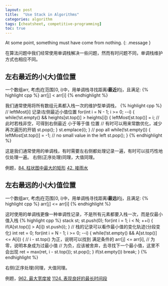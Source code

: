 ```yaml
---
layout: post
title:  "Use Stack in Algorithms"
categories: algorithm
tags: [cheatsheet, competitive-programming]
toc: true
--- 
```

At some point, something must have come from nothing.
{: .message }

在算法问题中我们经常使用单调栈解决一些问题，然而有时问题不同，单调栈维护方式也相应不同。

## 左右最近的小(大)值位置
一个数组arr, 考虑j在范围[0, i)中，用单调栈寻找距离i<strong>最近</strong>的j，且满足:
{% highlight cpp %} arr[j] < arr[i] {% endhighlight %}

我们通常使用将所有数组元素都入栈一次的维护型单调栈，
{% highlight cpp %}
// leftMost[i] 记录i左侧最近小值位置
for(int i = N - 1; i >= 0; --i) {
	while(!st.empty() && heights[st.top()] > heights[i]) {
		leftMost[st.top()] = i;
		// 此时若栈非空，可得到右侧最近 小于等于值 位置
		// 有时可以用来常数优化，减少再次遍历的开销
		st.pop();
	}
	st.emplace(i);
}
// pop all 
while(!st.empty()) {
	leftMost[st.top()] = -1; // no small value in the left
	st.pop();
} 
{% endhighlight %}

这是我们通常使用的单调栈，有时需要左右侧都处理记录一遍，有时可以技巧性地仅处理一遍。
右侧(正序处理)同理，大值同理。

例题，[84. 柱状图中最大的矩形](https://leetcode-cn.com/problems/largest-rectangle-in-histogram/) [42. 接雨水](https://leetcode-cn.com/problems/trapping-rain-water/)

## 左右最远的小(大)值位置

一个数组arr, 考虑j在范围[0, i)中，用单调栈寻找距离i<strong>最远</strong>的j，且满足:
{% highlight cpp %} arr[j] <= arr[i] {% endhighlight %}

这时使用的单调栈更像一种单调性记录，不是所有元素都要入栈一次，而是仅最小值入栈
{% highlight cpp %}
stack<int> st;
st.push(0);
for(int i = 1; i < N; ++i) {
	if(A[st.top()] > A[i])
		st.push(i);
}
// 栈的记录可以看作最小值的变化轨迹(分段变化)
int ret = 0;
for(int i = N - 1; i >= 0; --i) {
	while(!st.empty() && A[st.top()] <= A[i]) {
		// i - st.top() 为正，说明可以找到 满足条件的 arr[j] <= arr[i],
		// 为零，说明本身成为过最小值
		// 为负，应该被舍弃，去寻找下一个最小值，这里不会出现
		ret = max(ret, i - st.top());
		st.pop();
	}
	if(st.empty()) break;
}
{% endhighlight %}

右侧(正序处理)同理，大值同理。

例题，[962. 最大宽度坡](https://leetcode-cn.com/problems/maximum-width-ramp/) [1124. 表现良好的最长时间段](https://leetcode-cn.com/problems/longest-well-performing-interval/)
